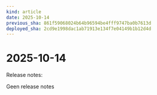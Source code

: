 ```yaml
---
kind: article
date: 2025-10-14
previous_sha: 861f59068024b64b96594be4fff9747ba0b7613d
deployed_sha: 2cd9e1998dac1ab71913e134f7e04149b1b12d4d
---
```


# 2025-10-14

Release notes:

Geen release notes
